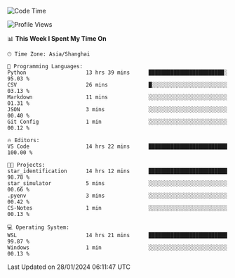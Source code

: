 <!--START_SECTION:waka-->
![Code Time](http://img.shields.io/badge/Code%20Time-1%2C471%20hrs%2021%20mins-blue)

![Profile Views](http://img.shields.io/badge/Profile%20Views-0-blue)

📊 **This Week I Spent My Time On** 

```text
🕑︎ Time Zone: Asia/Shanghai

💬 Programming Languages: 
Python                   13 hrs 39 mins      ████████████████████████░   95.03 % 
CSV                      26 mins             █░░░░░░░░░░░░░░░░░░░░░░░░   03.13 % 
Markdown                 11 mins             ░░░░░░░░░░░░░░░░░░░░░░░░░   01.31 % 
JSON                     3 mins              ░░░░░░░░░░░░░░░░░░░░░░░░░   00.40 % 
Git Config               1 min               ░░░░░░░░░░░░░░░░░░░░░░░░░   00.12 % 

🔥 Editors: 
VS Code                  14 hrs 22 mins      █████████████████████████   100.00 % 

🐱‍💻 Projects: 
star_identification      14 hrs 12 mins      █████████████████████████   98.78 % 
star_simulator           5 mins              ░░░░░░░░░░░░░░░░░░░░░░░░░   00.66 % 
.pyenv                   3 mins              ░░░░░░░░░░░░░░░░░░░░░░░░░   00.42 % 
CS-Notes                 1 min               ░░░░░░░░░░░░░░░░░░░░░░░░░   00.13 % 

💻 Operating System: 
WSL                      14 hrs 21 mins      █████████████████████████   99.87 % 
Windows                  1 min               ░░░░░░░░░░░░░░░░░░░░░░░░░   00.13 % 
```


 Last Updated on 28/01/2024 06:11:47 UTC
<!--END_SECTION:waka-->